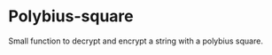 Polybius-square
===============

Small function to decrypt and encrypt a string with a polybius square.
